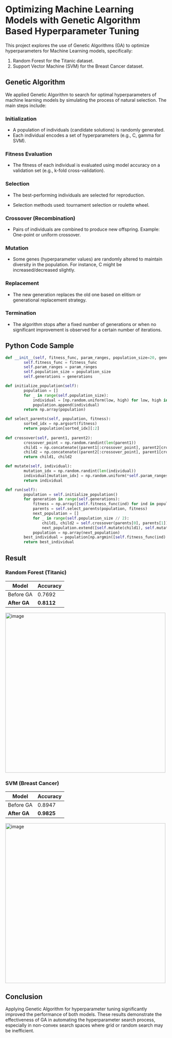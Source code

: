 # Optimizing Machine Learning Models with Genetic Algorithm Based Hyperparameter Tuning

This project explores the use of Genetic Algorithms (GA) to optimize hyperparameters for Machine Learning models, specifically:
  1. Random Forest for the Titanic dataset.
  2. Support Vector Machine (SVM) for the Breast Cancer dataset.

## Genetic Algorithm 
We applied Genetic Algorithm to search for optimal hyperparameters of machine learning models by simulating the process of natural selection. The main steps include:

### Initialization
  - A population of individuals (candidate solutions) is randomly generated.
  - Each individual encodes a set of hyperparameters (e.g., C, gamma for SVM).

### Fitness Evaluation
  - The fitness of each individual is evaluated using model accuracy on a validation set (e.g., k-fold cross-validation).

### Selection
  - The best-performing individuals are selected for reproduction.

  - Selection methods used: tournament selection or roulette wheel.

### Crossover (Recombination)
  - Pairs of individuals are combined to produce new offspring.
  Example: One-point or uniform crossover.

### Mutation
  - Some genes (hyperparameter values) are randomly altered to maintain diversity in the population.
  For instance, C might be increased/decreased slightly.

### Replacement
  - The new generation replaces the old one based on elitism or generational replacement strategy.

### Termination
  - The algorithm stops after a fixed number of generations or when no significant improvement is observed for a certain number of iterations.

## Python Code Sample
```python
def __init__(self, fitness_func, param_ranges, population_size=20, generations=50): 
        self.fitness_func = fitness_func 
        self.param_ranges = param_ranges 
        self.population_size = population_size 
        self.generations = generations 

def initialize_population(self): 
        population = [] 
        for _ in range(self.population_size): 
            individual = [np.random.uniform(low, high) for low, high in self.param_ranges] 
            population.append(individual) 
        return np.array(population) 

def select_parents(self, population, fitness): 
        sorted_idx = np.argsort(fitness) 
        return population[sorted_idx][:2] 
 
def crossover(self, parent1, parent2): 
        crossover_point = np.random.randint(len(parent1)) 
        child1 = np.concatenate((parent1[:crossover_point], parent2[crossover_point:])) 
        child2 = np.concatenate((parent2[:crossover_point], parent1[crossover_point:])) 
        return child1, child2 

def mutate(self, individual): 
        mutation_idx = np.random.randint(len(individual)) 
        individual[mutation_idx] = np.random.uniform(*self.param_ranges[mutation_idx]) 
        return individual 

def run(self): 
        population = self.initialize_population() 
        for generation in range(self.generations): 
            fitness = np.array([self.fitness_func(ind) for ind in population]) 
            parents = self.select_parents(population, fitness) 
            next_population = [] 
            for _ in range(self.population_size // 2): 
                child1, child2 = self.crossover(parents[0], parents[1]) 
                next_population.extend([self.mutate(child1), self.mutate(child2)]) 
            population = np.array(next_population) 
        best_individual = population[np.argmin([self.fitness_func(ind) for ind in population])] 
        return best_individual
```
## Result 
### Random Forest (Titanic)
| Model        | Accuracy   |
| ------------ | ---------- |
| Before GA    | 0.7692     |
| **After GA** | **0.8112** |

<img src="https://github.com/user-attachments/assets/8de7ea5a-0bff-4480-aed1-153a619ed217" alt="image" width="500"/>

### SVM (Breast Cancer)
| Model        | Accuracy   |
| ------------ | ---------- |
| Before GA    | 0.8947     |
| **After GA** | **0.9825** |

<img width="500" alt="image" src="https://github.com/user-attachments/assets/a0036673-cb8a-4edc-bb48-79e81a29d2f4" />

## Conclusion
Applying Genetic Algorithm for hyperparameter tuning significantly improved the performance of both models. These results demonstrate the effectiveness of GA in automating the hyperparameter search process, especially in non-convex search spaces where grid or random search may be inefficient.








